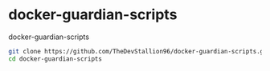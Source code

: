 # docker-guardian-scripts
docker-guardian-scripts

```bash
git clone https://github.com/TheDevStallion96/docker-guardian-scripts.git
cd docker-guardian-scripts
```
